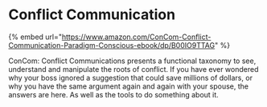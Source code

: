 # Conflict Communication

{% embed url="https://www.amazon.com/ConCom-Conflict-Communication-Paradigm-Conscious-ebook/dp/B00IO9TTAG" %}

ConCom: Conflict Communications presents a functional taxonomy to see, understand and manipulate the roots of conflict. If you have ever wondered why your boss ignored a suggestion that could save millions of dollars, or why you have the same argument again and again with your spouse, the answers are here. As well as the tools to do something about it.

